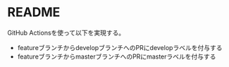 # README

GitHub Actionsを使って以下を実現する。

- featureブランチからdevelopブランチへのPRにdevelopラベルを付与する
- featureブランチからmasterブランチへのPRにmasterラベルを付与する
